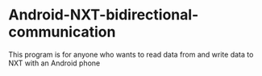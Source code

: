 # Android-NXT-bidirectional-communication
This program is for anyone who wants to read data from and write data to NXT with an Android phone
